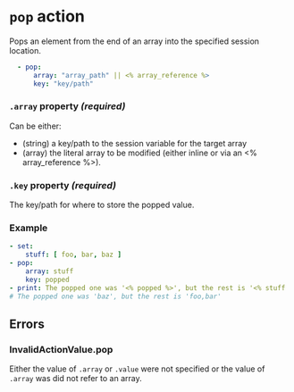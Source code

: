 # `pop` action

Pops an element from the end of an array into the specified session location.

```YAML
  - pop:
      array: "array_path" || <% array_reference %>
      key: "key/path" 
```

### `.array` property _(required)_

Can be either:
* (string) a key/path to the session variable for the target array
* (array) the literal array to be modified (either inline or via an <% array_reference %>).

### `.key` property _(required)_
The key/path for where to store the popped value.

### Example
```YAML
- set:
    stuff: [ foo, bar, baz ]
- pop:
    array: stuff
    key: popped
- print: The popped one was '<% popped %>', but the rest is '<% stuff | join %>'
# The popped one was 'baz', but the rest is 'foo,bar'
```

## Errors
### InvalidActionValue.pop
Either the value of `.array` or `.value` were not specified or the value of `.array` was did not refer to an array.
